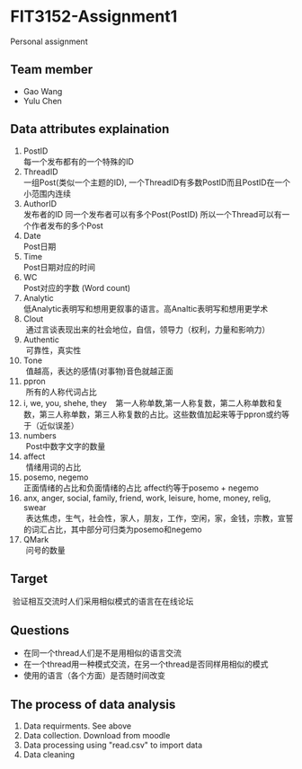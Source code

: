 # FIT3152-Assignment1
Personal assignment

## Team member
* Gao Wang
* Yulu Chen

## Data attributes explaination
1. PostID  
  每一个发布都有的一个特殊的ID
2. ThreadID  
  一组Post(类似一个主题的ID), 一个ThreadID有多数PostID而且PostID在一个小范围内连续
3. AuthorID  
  发布者的ID 同一个发布者可以有多个Post(PostID) 所以一个Thread可以有一个作者发布的多个Post
4. Date     
  Post日期
5. Time     
  Post日期对应的时间
6. WC        
  Post对应的字数 (Word count)
7. Analytic        
  低Analytic表明写和想用更叙事的语言。高Analtic表明写和想用更学术
8. Clout        
  通过言谈表现出来的社会地位，自信，领导力（权利，力量和影响力）
9. Authentic    
  可靠性，真实性
10. Tone  
  值越高，表达的感情(对事物)音色就越正面
11. ppron   
  所有的人称代词占比
12. i, we, you, shehe, they   
  第一人称单数,第一人称复数，第二人称单数和复数，第三人称单数，第三人称复数的占比。这些数值加起来等于ppron或约等于（近似误差）
13. numbers   
  Post中数字文字的数量
14. affect  
  情绪用词的占比
15. posemo, negemo    
  正面情绪的占比和负面情绪的占比 affect约等于posemo + negemo
16. anx, anger, social, family, friend, work, leisure, home, money, relig, swear   
  表达焦虑，生气，社会性，家人，朋友，工作，空闲，家，金钱，宗教，宣誓的词汇占比，其中部分可归类为posemo和negemo
17. QMark   
  问号的数量
  
## Target
  验证相互交流时人们采用相似模式的语言在在线论坛
  
## Questions
* 在同一个thread人们是不是用相似的语言交流
* 在一个thread用一种模式交流，在另一个thread是否同样用相似的模式
* 使用的语言（各个方面）是否随时间改变
  
## The process of data analysis
  1. Data requirments. See above
  2. Data collection. Download from moodle
  3. Data processing  using "read.csv" to import data
  4. Data cleaning




